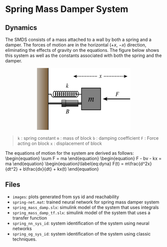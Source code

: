# Spring Mass Damper System

## Dynamics
The SMDS consists of a mass attached to a wall by both a spring and a damper. The forces of motion are in the horizontal ($+x$, $-x$) direction, eliminating the effects of gravity on the equations. The figure below shows this system as well as the constants associated with both the spring and the damper.
<p align="center">
<img src="./images/Mass-Spring-Damper.png" alt="sys diagram" width="300" height="200">
<p>

> `k` : spring constant
> `m` : mass of block
> `b` : damping coefficient
> `F` : Force acting on block
> `x` : displacement of block

The equations of motion for the system are derived as follows:
\begin{equation}
    \sum F = ma
\end{equation}
\begin{equation}
    F - bv - kx = ma
\end{equation}
\begin{equation}\label{eq:dyna}
    F(t) = m\frac{d^2x}{dt^2} + b\frac{dx}{dt} + kx(t)
\end{equation}

## Files
- `images`: plots generated from sys id and reachability
- `spring-net.mat`: trained neural network for spring mass damper system
- `spring_mass_damp.slx`: simulink model of the system that uses integrals
- `spring_mass_damp_tf.slx`: simulink model of the system that uses a transfer function
- `spring_nn_sys_id`: system identification of the system using neural networks
- `spring_og_sys_id`: system identification of the system using classic techniques.
